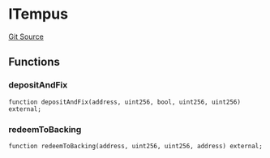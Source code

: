 # ITempus
[Git Source](https://github.com/Swivel-Finance/illuminate/blob/ddf95dfbaf2df4d82b6652aff5c2effb5fee45f4/src/interfaces/ITempus.sol)


## Functions
### depositAndFix


```solidity
function depositAndFix(address, uint256, bool, uint256, uint256) external;
```

### redeemToBacking


```solidity
function redeemToBacking(address, uint256, uint256, address) external;
```

